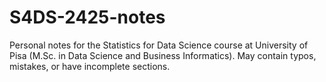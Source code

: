 # S4DS-2425-notes

Personal notes for the Statistics for Data Science course at University of Pisa (M.Sc. in Data Science and Business Informatics). May contain typos, mistakes, or have incomplete sections.
